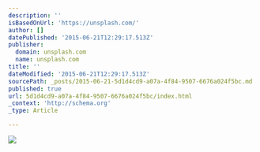 ```yaml
---
description: ''
isBasedOnUrl: 'https://unsplash.com/'
author: []
datePublished: '2015-06-21T12:29:17.513Z'
publisher:
  domain: unsplash.com
  name: unsplash.com
title: ''
dateModified: '2015-06-21T12:29:17.513Z'
sourcePath: _posts/2015-06-21-5d1d4cd9-a07a-4f84-9507-6676a024f5bc.md
published: true
url: 5d1d4cd9-a07a-4f84-9507-6676a024f5bc/index.html
_context: 'http://schema.org'
_type: Article

---
```

![](https://unsplash.imgix.net/photo-1434672583789-40c5328ad46a?dpr=2&fit=crop&fm=jpg&h=725&q=75&w=950)